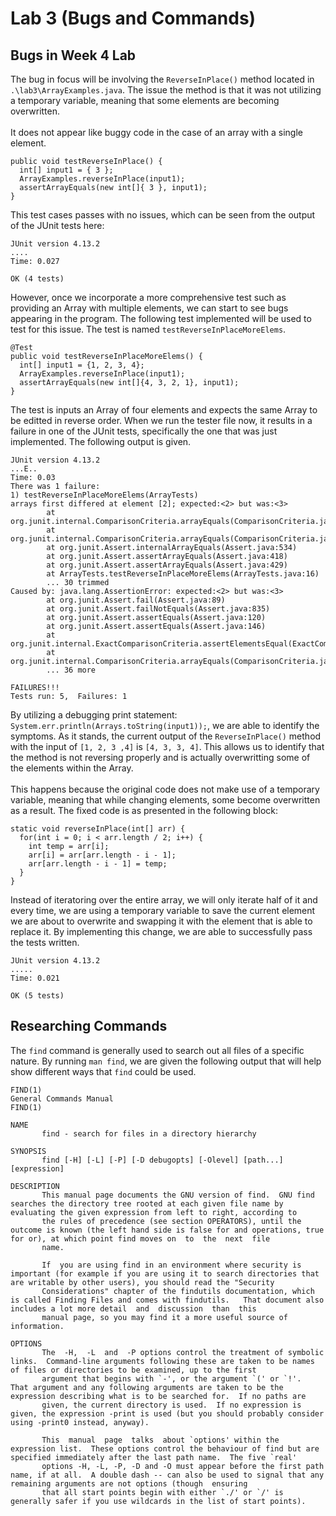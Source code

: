 # Lab 3 (Bugs and Commands)

## Bugs in Week 4 Lab

The bug in focus will be involving the ```ReverseInPlace()``` method located in ```.\lab3\ArrayExamples.java```. The issue the method is that it was not utilizing a temporary variable, meaning that some elements are becoming overwritten. <br>
<br>
It does not appear like buggy code in the case of an array with a single element.
```
public void testReverseInPlace() {
  int[] input1 = { 3 };
  ArrayExamples.reverseInPlace(input1);
  assertArrayEquals(new int[]{ 3 }, input1);
}
```
This test cases passes with no issues, which can be seen from the output of the JUnit tests here:
```
JUnit version 4.13.2
....
Time: 0.027

OK (4 tests)
```
However, once we incorporate a more comprehensive test such as providing an Array with multiple elements, we can start to see bugs appearing in the program. The following test implemented will be used to test for this issue. The test is named ```testReverseInPlaceMoreElems```.
```
@Test
public void testReverseInPlaceMoreElems() {
  int[] input1 = {1, 2, 3, 4};
  ArrayExamples.reverseInPlace(input1);
  assertArrayEquals(new int[]{4, 3, 2, 1}, input1);
}
```
The test is inputs an Array of four elements and expects the same Array to be editted in reverse order. When we run the tester file now, it results in a failure in one of the JUnit tests, specifically the one that was just implemented. The following output is given.
```
JUnit version 4.13.2
...E..
Time: 0.03
There was 1 failure:
1) testReverseInPlaceMoreElems(ArrayTests)
arrays first differed at element [2]; expected:<2> but was:<3>
        at org.junit.internal.ComparisonCriteria.arrayEquals(ComparisonCriteria.java:78)
        at org.junit.internal.ComparisonCriteria.arrayEquals(ComparisonCriteria.java:28)
        at org.junit.Assert.internalArrayEquals(Assert.java:534)
        at org.junit.Assert.assertArrayEquals(Assert.java:418)
        at org.junit.Assert.assertArrayEquals(Assert.java:429)
        at ArrayTests.testReverseInPlaceMoreElems(ArrayTests.java:16)
        ... 30 trimmed
Caused by: java.lang.AssertionError: expected:<2> but was:<3>
        at org.junit.Assert.fail(Assert.java:89)
        at org.junit.Assert.failNotEquals(Assert.java:835)
        at org.junit.Assert.assertEquals(Assert.java:120)
        at org.junit.Assert.assertEquals(Assert.java:146)
        at org.junit.internal.ExactComparisonCriteria.assertElementsEqual(ExactComparisonCriteria.java:8)
        at org.junit.internal.ComparisonCriteria.arrayEquals(ComparisonCriteria.java:76)
        ... 36 more

FAILURES!!!
Tests run: 5,  Failures: 1
```
By utilizing a debugging print statement: ```System.err.println(Arrays.toString(input1));```, we are able to identify the symptoms. As it stands, the current output of the ```ReverseInPlace()``` method with the input of ```[1, 2, 3 ,4]``` is ```[4, 3, 3, 4]```. This allows us to identify that the method is not reversing properly and is actually overwritting some of the elements within the Array.<br>
<br>
This happens because the original code does not make use of a temporary variable, meaning that while changing elements, some become overwritten as a result. The fixed code is as presented in the following block:
```
static void reverseInPlace(int[] arr) {
  for(int i = 0; i < arr.length / 2; i++) {
    int temp = arr[i];
    arr[i] = arr[arr.length - i - 1];
    arr[arr.length - i - 1] = temp;
  }
}
```
Instead of iteratoring over the entire array, we will only iterate half of it and every time, we are using a temporary variable to save the current element we are about to overwrite and swapping it with the element that is able to replace it. By implementing this change, we are able to successfully pass the tests written.

```
JUnit version 4.13.2
.....
Time: 0.021

OK (5 tests)
```

## Researching Commands
The ```find``` command is generally used to search out all files of a specific nature. By running ```man find```, we are given the following output that will help show different ways that ```find``` could be used.

```
FIND(1)                                                                               General Commands Manual                                                                               FIND(1)

NAME
       find - search for files in a directory hierarchy

SYNOPSIS
       find [-H] [-L] [-P] [-D debugopts] [-Olevel] [path...] [expression]

DESCRIPTION
       This manual page documents the GNU version of find.  GNU find searches the directory tree rooted at each given file name by evaluating the given expression from left to right, according to      
       the rules of precedence (see section OPERATORS), until the outcome is known (the left hand side is false for and operations, true for or), at which point find moves on  to  the  next  file      
       name.

       If  you are using find in an environment where security is important (for example if you are using it to search directories that are writable by other users), you should read the "Security
       Considerations" chapter of the findutils documentation, which is called Finding Files and comes with findutils.   That document also includes a lot more detail  and  discussion  than  this      
       manual page, so you may find it a more useful source of information.

OPTIONS
       The  -H,  -L  and  -P options control the treatment of symbolic links.  Command-line arguments following these are taken to be names of files or directories to be examined, up to the first      
       argument that begins with `-', or the argument `(' or `!'.  That argument and any following arguments are taken to be the expression describing what is to be searched for.  If no paths are      
       given, the current directory is used.  If no expression is given, the expression -print is used (but you should probably consider using -print0 instead, anyway).

       This  manual  page  talks  about `options' within the expression list.  These options control the behaviour of find but are specified immediately after the last path name.  The five `real'      
       options -H, -L, -P, -D and -O must appear before the first path name, if at all.  A double dash -- can also be used to signal that any remaining arguments are not options (though  ensuring
       that all start points begin with either `./' or `/' is generally safer if you use wildcards in the list of start points).
```
